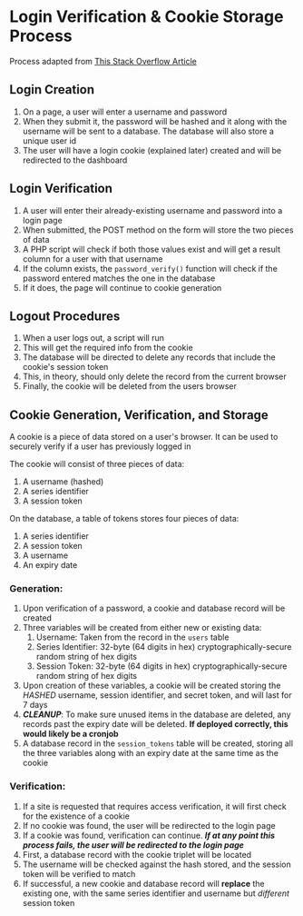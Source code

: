 # Login Verification & Cookie Storage Process

Process adapted from [This Stack Overflow Article](https://stackoverflow.com/questions/4773609/what-is-a-relatively-secure-way-of-using-a-login-cookie)

## Login Creation

1. On a page, a user will enter a username and password
2. When they submit it, the password will be hashed and it along with the username will be sent to a database. The database will also store a unique user id
3. The user will have a login cookie (explained later) created and will be redirected to the dashboard

## Login Verification

1. A user will enter their already-existing username and password into a login page
2. When submitted, the POST method on the form will store the two pieces of data
3. A PHP script will check if both those values exist and will get a result column for a user with that username
4. If the column exists, the `password_verify()` function will check if the password entered matches the one in the database
5. If it does, the page will continue to cookie generation

## Logout Procedures

1. When a user logs out, a script will run
2. This will get the required info from the cookie
3. The database will be directed to delete any records that include the cookie's session token
4. This, in theory, should only delete the record from the current browser
5. Finally, the cookie will be deleted from the users browser

## Cookie Generation, Verification, and Storage

A cookie is a piece of data stored on a user's browser. It can be used to securely verify if a user has previously logged in

The cookie will consist of three pieces of data:
1. A username (hashed)
2. A series identifier
3. A session token

On the database, a table of tokens stores four pieces of data:
1. A series identifier
2. A session token
3. A username
4. An expiry date


### Generation:
1. Upon verification of a password, a cookie and database record will be created
2. Three variables will be created from either new or existing data:
   1. Username: Taken from the record in the `users` table
   2. Series Identifier: 32-byte (64 digits in hex) cryptographically-secure random string of hex digits
   3. Session Token: 32-byte (64 digits in hex) cryptographically-secure random string of hex digits
3. Upon creation of these variables, a cookie will be created storing the *HASHED* username, session identifier, and secret token, and will last for 7 days
4. ***CLEANUP***: To make sure unused items in the database are deleted, any records past the expiry date will be deleted. **If deployed correctly, this would likely be a cronjob**
5. A database record in the `session_tokens` table will be created, storing all the three variables along with an expiry date at the same time as the cookie

### Verification:
1. If a site is requested that requires access verification, it will first check for the existence of a cookie
2. If no cookie was found, the user will be redirected to the login page
3. If a cookie was found, verification can continue. ***If at any point this process fails, the user will be redirected to the login page***
4. First, a database record with the cookie triplet will be located
5. The username will be checked against the hash stored, and the session token will be verified to match
6. If successful, a new cookie and database record will **replace** the existing one, with the same series identifier and username but *different* session token